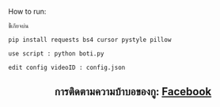 
How to run:
```
ขี้้เกียจบ่น

pip install requests bs4 cursor pystyle pillow

use script : python boti.py

edit config videoID : config.json

```


<h2 align="center">การติดตามความบ้าบอของกู: <a href="https://www.facebook.com/Yollayud.C7">Facebook</a></h2>
